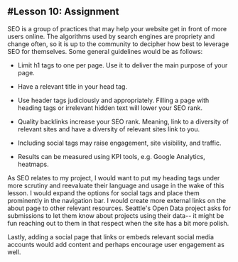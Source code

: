 #Lesson 10: Assignment
---
SEO is a group of practices that may help your website get in front of more users online. The algorithms used by search engines are propriety and change often, so it is up to the community to decipher how best to leverage SEO for themselves. Some general guidelines would be as follows:

* Limit h1 tags to one per page. Use it to deliver the main purpose of your page.

* Have a relevant title in your head tag.

* Use header tags judiciously and appropriately. Filling a page with heading tags or irrelevant hidden text will lower your SEO rank.

* Quality backlinks increase your SEO rank. Meaning, link to a diversity of relevant sites and have a diversity of relevant sites link to you.

* Including social tags may raise engagement, site visibility, and traffic.

* Results can be measured using KPI tools, e.g. Google Analytics, heatmaps.

As SEO relates to my project, I would want to put my heading tags under more scrutiny and reevaluate their language and usage in the wake of this lesson. I would expand the options for social tags and place them prominently in the navigation bar. I would create more external links on the about page to other relevant resources. Seattle's Open Data project asks for submissions to let them know about projects using their data-- it might be fun reaching out to them in that respect when the site has a bit more polish.

Lastly, adding a social page that links or embeds relevant social media accounts would add content and perhaps encourage user engagement as well.
